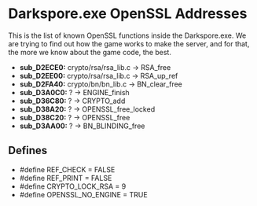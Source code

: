 # Darkspore.exe OpenSSL Addresses
This is the list of known OpenSSL functions inside the Darkspore.exe. We are trying to find out how the game works to make the server, and for that, the more we know about the game code, the best.

- **sub_D2ECE0:** crypto/rsa/rsa_lib.c -> RSA_free
- **sub_D2EE00:** crypto/rsa/rsa_lib.c -> RSA_up_ref
- **sub_D2FA40:** crypto/bn/bn_lib.c -> BN_clear_free
- **sub_D3A0C0:** ? -> ENGINE_finish
- **sub_D36C80:** ? -> CRYPTO_add
- **sub_D38A20:** ? -> OPENSSL_free_locked
- **sub_D38C20:** ? -> OPENSSL_free
- **sub_D3AA00:** ? -> BN_BLINDING_free

## Defines
- #define REF_CHECK = FALSE
- #define REF_PRINT = FALSE
- #define CRYPTO_LOCK_RSA = 9
- #define OPENSSL_NO_ENGINE = TRUE
